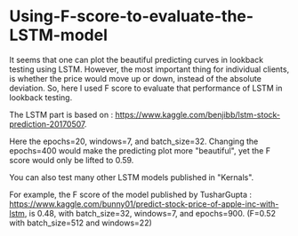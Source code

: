 # Using-F-score-to-evaluate-the-LSTM-model
It seems that one can plot the beautiful predicting curves in lookback testing using LSTM. However, the most important thing for individual clients, is whether the price would move up or down, instead of the absolute deviation. So, here I used F score to evaluate that performance of LSTM in lookback testing. 

The LSTM part is based on : https://www.kaggle.com/benjibb/lstm-stock-prediction-20170507.

Here the epochs=20, windows=7, and batch_size=32. Changing the epochs=400 would make the predicting plot more "beautiful", yet the F score would only be lifted to 0.59.

You can also test many other LSTM models published in "Kernals".

For example, the F score of the model published by TusharGupta : https://www.kaggle.com/bunny01/predict-stock-price-of-apple-inc-with-lstm, is 0.48, with batch_size=32, windows=7, and epochs=900. (F=0.52 with batch_size=512 and windows=22)
